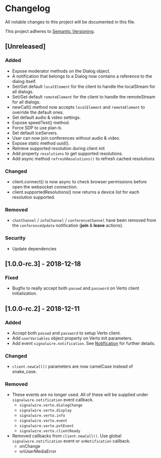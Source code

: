 # Changelog
All notable changes to this project will be documented in this file.

This project adheres to [Semantic Versioning](https://semver.org/spec/v2.0.0.html).

## [Unreleased]

### Added
- Expose moderator methods on the Dialog object.
- A notification that belongs to a Dialog now contains a reference to the dialog itself.
- Set/Get default `localElement` for the client to handle the localStream for all dialogs.
- Set/Get default `remoteElement` for the client to handle the remoteStream for all dialogs.
- newCall() method now accepts `localElement` and `remoteElement` to override the default ones.
- Set default audio & video settings.
- Expose speedTest() method.
- Force SDP to use plan-b.
- Set default iceServers.
- User can now join conferences without audio & video.
- Expose static method uuid().
- Retrieve supported resolution during client init
- Add property `resolutions` to get supported resolutions.
- Add async method `refreshResolutions()` to refresh cached resolutions
### Changed
- client.connect() is now async to check browser permissions before open the websocket connection.
- client.supportedResolutions() now returns a device list for each resolution supported.
### Removed
- `chatChannel` / `infoChannel` / `conferenceChannel` have been removed from the `conferenceUpdate` notification (**join** & **leave** actions).
### Security
- Update dependencies

## [1.0.0-rc.3] - 2018-12-18
### Fixed
- Bugfix to really accept both `passwd` and `password` on Verto client initialization.

## [1.0.0-rc.2] - 2018-12-11
### Added
- Accept both `passwd` and `password` to setup Verto client.
- Add `userVariables` object property on Verto init parameters.
- Add event `signalwire.notification`. See [Notification](https://github.com/signalwire/signalwire-client-js/wiki/Notification) for further details.
### Changed
- `client.newCall()` parameters are now camelCase instead of snake_case.
### Removed
- These events are no longer used. All of these will be supplied under `signalwire.notification` event callback.
  - `signalwire.verto.dialogChange`
  - `signalwire.verto.display`
  - `signalwire.verto.info`
  - `signalwire.verto.event`
  - `signalwire.verto.pvtEvent`
  - `signalwire.verto.clientReady`
- Removed callbacks from `client.newCall()`. Use global `signalwire.notification` event or `onNotification` callback.
  - onChange
  - onUserMediaError

<!---
### Added
### Changed
### Removed
### Fixed
### Security
-->
